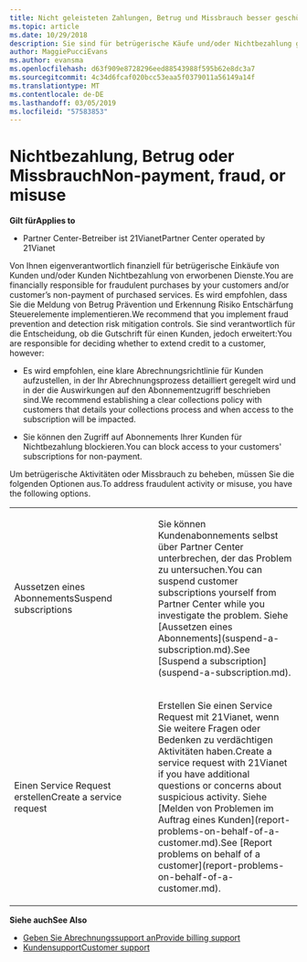 ```yaml
---
title: Nicht geleisteten Zahlungen, Betrug und Missbrauch besser geschützt (Partner Center im Betrieb über 21Vianet)
ms.topic: article
ms.date: 10/29/2018
description: Sie sind für betrügerische Käufe und/oder Nichtbezahlung gekaufter Dienste durch Ihre Kunden finanziell verantwortlich. Daher empfehlen wir Ihnen, entsprechende Maßnahmen zur Verhinderung von Betrug und Erkennung von Betrugsrisiken zu treffen.
author: MaggiePucciEvans
ms.author: evansma
ms.openlocfilehash: d63f909e8728296eed88543988f595b62e8dc3a7
ms.sourcegitcommit: 4c34d6fcaf020bcc53eaa5f0379011a56149a14f
ms.translationtype: MT
ms.contentlocale: de-DE
ms.lasthandoff: 03/05/2019
ms.locfileid: "57583853"
---
```

# <a name="non-payment-fraud-or-misuse"></a><span data-ttu-id="47052-103">Nichtbezahlung, Betrug oder Missbrauch</span><span class="sxs-lookup"><span data-stu-id="47052-103">Non-payment, fraud, or misuse</span></span>

<span data-ttu-id="47052-104">**Gilt für**</span><span class="sxs-lookup"><span data-stu-id="47052-104">**Applies to**</span></span>

-   <span data-ttu-id="47052-105">Partner Center-Betreiber ist 21Vianet</span><span class="sxs-lookup"><span data-stu-id="47052-105">Partner Center operated by 21Vianet</span></span>

<span data-ttu-id="47052-106">Von Ihnen eigenverantwortlich finanziell für betrügerische Einkäufe von Kunden und/oder Kunden Nichtbezahlung von erworbenen Dienste.</span><span class="sxs-lookup"><span data-stu-id="47052-106">You are financially responsible for fraudulent purchases by your customers and/or customer’s non-payment of purchased services.</span></span> <span data-ttu-id="47052-107">Es wird empfohlen, dass Sie die Meldung von Betrug Prävention und Erkennung Risiko Entschärfung Steuerelemente implementieren.</span><span class="sxs-lookup"><span data-stu-id="47052-107">We recommend that you implement fraud prevention and detection risk mitigation controls.</span></span> <span data-ttu-id="47052-108">Sie sind verantwortlich für die Entscheidung, ob die Gutschrift für einen Kunden, jedoch erweitert:</span><span class="sxs-lookup"><span data-stu-id="47052-108">You are responsible for deciding whether to extend credit to a customer, however:</span></span>

-   <span data-ttu-id="47052-109">Es wird empfohlen, eine klare Abrechnungsrichtlinie für Kunden aufzustellen, in der Ihr Abrechnungsprozess detailliert geregelt wird und in der die Auswirkungen auf den Abonnementzugriff beschrieben sind.</span><span class="sxs-lookup"><span data-stu-id="47052-109">We recommend establishing a clear collections policy with customers that details your collections process and when access to the subscription will be impacted.</span></span>

-   <span data-ttu-id="47052-110">Sie können den Zugriff auf Abonnements Ihrer Kunden für Nichtbezahlung blockieren.</span><span class="sxs-lookup"><span data-stu-id="47052-110">You can block access to your customers' subscriptions for non-payment.</span></span>


<span data-ttu-id="47052-111">Um betrügerische Aktivitäten oder Missbrauch zu beheben, müssen Sie die folgenden Optionen aus.</span><span class="sxs-lookup"><span data-stu-id="47052-111">To address fraudulent activity or misuse, you have the following options.</span></span>

<table>
<colgroup>
<col width="50%" />
<col width="50%" />
</colgroup>
<tbody>
<tr class="odd">
<td><span data-ttu-id="47052-112">Aussetzen eines Abonnements</span><span class="sxs-lookup"><span data-stu-id="47052-112">Suspend subscriptions</span></span></td>
<td><p><span data-ttu-id="47052-113">Sie können Kundenabonnements selbst über Partner Center unterbrechen, der das Problem zu untersuchen.</span><span class="sxs-lookup"><span data-stu-id="47052-113">You can suspend customer subscriptions yourself from Partner Center while you investigate the problem.</span></span> <span data-ttu-id="47052-114">Siehe [Aussetzen eines Abonnements](suspend-a-subscription.md).</span><span class="sxs-lookup"><span data-stu-id="47052-114">See [Suspend a subscription](suspend-a-subscription.md).</span></span></p></td>
</tr>
<tr class="even">
<td><span data-ttu-id="47052-115">Einen Service Request erstellen</span><span class="sxs-lookup"><span data-stu-id="47052-115">Create a service request</span></span></td>
<td><p><span data-ttu-id="47052-116">Erstellen Sie einen Service Request mit 21Vianet, wenn Sie weitere Fragen oder Bedenken zu verdächtigen Aktivitäten haben.</span><span class="sxs-lookup"><span data-stu-id="47052-116">Create a service request with 21Vianet if you have additional questions or concerns about suspicious activity.</span></span> <span data-ttu-id="47052-117">Siehe [Melden von Problemen im Auftrag eines Kunden](report-problems-on-behalf-of-a-customer.md).</span><span class="sxs-lookup"><span data-stu-id="47052-117">See [Report problems on behalf of a customer](report-problems-on-behalf-of-a-customer.md).</span></span></p></td>
</tr>
</tbody>
</table>

<span data-ttu-id="47052-118">**Siehe auch**</span><span class="sxs-lookup"><span data-stu-id="47052-118">**See Also**</span></span>

-   [<span data-ttu-id="47052-119">Geben Sie Abrechnungssupport an</span><span class="sxs-lookup"><span data-stu-id="47052-119">Provide billing support</span></span>](provide-billing-support.md)
-   [<span data-ttu-id="47052-120">Kundensupport</span><span class="sxs-lookup"><span data-stu-id="47052-120">Customer support</span></span>](customer-support.md) 

 




